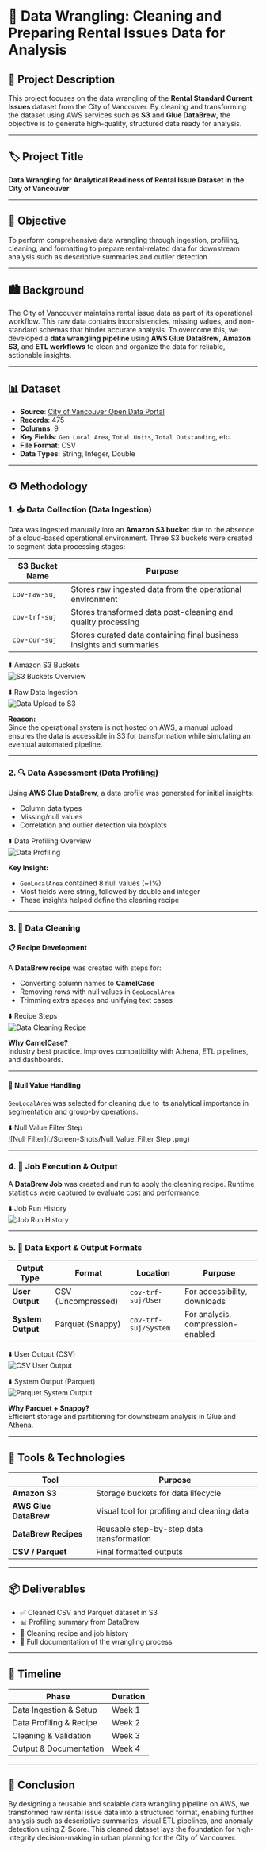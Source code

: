 # 🧹 Data Wrangling: Cleaning and Preparing Rental Issues Data for Analysis

## 📘 Project Description

This project focuses on the data wrangling of the **Rental Standard Current Issues** dataset from the City of Vancouver. By cleaning and transforming the dataset using AWS services such as **S3** and **Glue DataBrew**, the objective is to generate high-quality, structured data ready for analysis.

---

## 🏷️ Project Title

**Data Wrangling for Analytical Readiness of Rental Issue Dataset in the City of Vancouver**

---

## 🎯 Objective

To perform comprehensive data wrangling through ingestion, profiling, cleaning, and formatting to prepare rental-related data for downstream analysis such as descriptive summaries and outlier detection.

---

## 🏙️ Background

The City of Vancouver maintains rental issue data as part of its operational workflow. This raw data contains inconsistencies, missing values, and non-standard schemas that hinder accurate analysis. To overcome this, we developed a **data wrangling pipeline** using **AWS Glue DataBrew**, **Amazon S3**, and **ETL workflows** to clean and organize the data for reliable, actionable insights.

---

## 📊 Dataset

- **Source**: [City of Vancouver Open Data Portal](https://opendata.vancouver.ca/explore/dataset/rental-standards-current-issues/information/)
- **Records**: 475  
- **Columns**: 9  
- **Key Fields**: `Geo Local Area`, `Total Units`, `Total Outstanding`, etc.  
- **File Format**: CSV  
- **Data Types**: String, Integer, Double

---

## ⚙️ Methodology

### 1. 📥 Data Collection (Data Ingestion)

Data was ingested manually into an **Amazon S3 bucket** due to the absence of a cloud-based operational environment. Three S3 buckets were created to segment data processing stages:

| S3 Bucket Name  | Purpose |
|-----------------|---------|
| `cov-raw-suj`   | Stores raw ingested data from the operational environment |
| `cov-trf-suj`   | Stores transformed data post-cleaning and quality processing |
| `cov-cur-suj`   | Stores curated data containing final business insights and summaries |

⬇️ Amazon S3 Buckets  
![S3 Buckets Overview](./Screen-Shots/Amazon_S3_Buckets.png)

⬇️ Raw Data Ingestion  
![Data Upload to S3](./Screen-Shots/Raw_Data_Ingestion.png)

**Reason:**  
Since the operational system is not hosted on AWS, a manual upload ensures the data is accessible in S3 for transformation while simulating an eventual automated pipeline.

---

### 2. 🔍 Data Assessment (Data Profiling)

Using **AWS Glue DataBrew**, a data profile was generated for initial insights:

- Column data types  
- Missing/null values  
- Correlation and outlier detection via boxplots

⬇️ Data Profiling Overview  
![Data Profiling](./Screen-Shots/Data_Profiling_Overview.png)

**Key Insight:**

- `GeoLocalArea` contained 8 null values (~1%)  
- Most fields were string, followed by double and integer  
- These insights helped define the cleaning recipe

---

### 3. 🧼 Data Cleaning

#### 📋 Recipe Development

A **DataBrew recipe** was created with steps for:

- Converting column names to **CamelCase**  
- Removing rows with null values in `GeoLocalArea`  
- Trimming extra spaces and unifying text cases

⬇️ Recipe Steps  
![Data Cleaning Recipe](./Screen-Shots/Recipe_Steps.png)

**Why CamelCase?**  
Industry best practice. Improves compatibility with Athena, ETL pipelines, and dashboards.

---

#### 🧹 Null Value Handling

`GeoLocalArea` was selected for cleaning due to its analytical importance in segmentation and group-by operations.

⬇️ Null Value Filter Step  
![Null Filter](./Screen-Shots/Null_Value_Filter Step .png)

---

### 4. 🚀 Job Execution & Output

A **DataBrew Job** was created and run to apply the cleaning recipe. Runtime statistics were captured to evaluate cost and performance.

⬇️ Job Run History  
![Job Run History](./Screen-Shots/Job_Run_History.png)

---

### 5. 💾 Data Export & Output Formats

| Output Type     | Format             | Location              | Purpose                           |
|-----------------|--------------------|-----------------------|-----------------------------------|
| **User Output** | CSV (Uncompressed) | `cov-trf-suj/User`    | For accessibility, downloads      |
| **System Output** | Parquet (Snappy) | `cov-trf-suj/System`  | For analysis, compression-enabled |

⬇️ User Output (CSV)  
![CSV User Output](./Screen-Shots/User_Output_(CSV).png)

⬇️ System Output (Parquet)  
![Parquet System Output](./Screen-Shots/System_Output_(Parquet).png)

**Why Parquet + Snappy?**  
Efficient storage and partitioning for downstream analysis in Glue and Athena.

---

## 🧰 Tools & Technologies

| Tool                  | Purpose                                      |
|-----------------------|----------------------------------------------|
| **Amazon S3**         | Storage buckets for data lifecycle           |
| **AWS Glue DataBrew** | Visual tool for profiling and cleaning data  |
| **DataBrew Recipes**  | Reusable step-by-step data transformation    |
| **CSV / Parquet**     | Final formatted outputs                      |

---

## 📦 Deliverables

- ✅ Cleaned CSV and Parquet dataset in S3  
- 📊 Profiling summary from DataBrew  
- 🧾 Cleaning recipe and job history  
- 📝 Full documentation of the wrangling process  

---

## 📅 Timeline

| Phase                   | Duration |
|-------------------------|----------|
| Data Ingestion & Setup  | Week 1   |
| Data Profiling & Recipe | Week 2   |
| Cleaning & Validation   | Week 3   |
| Output & Documentation  | Week 4   |

---

## 📌 Conclusion

By designing a reusable and scalable data wrangling pipeline on AWS, we transformed raw rental issue data into a structured format, enabling further analysis such as descriptive summaries, visual ETL pipelines, and anomaly detection using Z-Score. This cleaned dataset lays the foundation for high-integrity decision-making in urban planning for the City of Vancouver.
